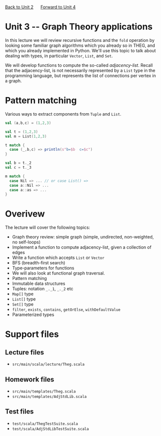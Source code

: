 [Back to Unit 2](unit-2.md)  &nbsp;&nbsp;&nbsp;&nbsp; [Forward to Unit 4](unit-4.md)

# Unit 3 -- Graph Theory applications

In this lecture we will review recursive functions and the `fold`
operation by looking some familiar graph algorithms which you already
so in THEG, and which you already implemented in Python.  We'll use
this topic to talk about dealing with types, in particular `Vector`,
`List`, and `Set`.

We will develop functions to compute the so-called *adjacency-list*.
Recall that the adjacency-list, is not necessarily represented by a
`List` type in the programming language, but represents the list of
connections per vertex in a graph.


# Pattern matching

Various ways to extract components from `Tuple` and `List`.

```scala
val (a,b,c) = (1,2,3)

val t = (1,2,3)
val m = List(1,2,3)

t match {
  case (_,b,c) => println(s"b=$b  c=$c")
}

val b = t._2
val c = t._3

m match {
  case Nil => ... // or case List() =>
  case a::Nil => ...
  case a::as => ...
}

```

# Overivew


The lecture will cover the following topics:

- Graph theory review: simple graph (simple, undirected, non-weighted, no self-loops)
- Implement a function to compute adjacency-list, given a collection of edges
- Write a function which accepts `List` or `Vector`
- BFS (breadth-first search)
- Type-parameters for functions
- We will also look at functional graph traversal.
- Pattern matching
- Immutable data structures
- Tuples: notation `_._1`, `_._2` etc
- `Map[]` type
- `List[]` type
- `Set[]` type
- `filter`, `exists`, `contains`, `getOrElse`, `withDefaultValue`
- Parameterized types

# Support files

## Lecture files
- `src/main/scala/lecture/Theg.scala`
 
## Homework files
- `src/main/templates/Theg.scala`
- `src/main/templates/AdjStdLib.scala`

## Test files
- `test/scala/ThegTestSuite.scala`
- `test/scala/AdjStdLibTestSuite.scala`

